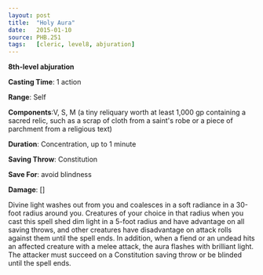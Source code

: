 ```yaml
---
layout: post
title:  "Holy Aura"
date:   2015-01-10
source: PHB.251
tags:   [cleric, level8, abjuration]
---
```


**8th-level abjuration**

**Casting Time**: 1 action

**Range**: Self

**Components**:V, S, M (a tiny reliquary worth at least 1,000 gp containing a sacred relic, such as a scrap of cloth from a saint's robe or a piece of parchment from a religious text)

**Duration**: Concentration, up to 1 minute

**Saving Throw**: Constitution

**Save For**: avoid blindness

**Damage**: []

Divine light washes out from you and coalesces in a soft radiance in a 30-foot radius around you. Creatures of your choice in that radius when you cast this spell shed dim light in a 5-foot radius and have advantage on all saving throws, and other creatures have disadvantage on attack rolls against them until the spell ends. In addition, when a fiend or an undead hits an affected creature with a melee attack, the aura flashes with brilliant light. The attacker must succeed on a Constitution saving throw or be blinded until the spell ends.

